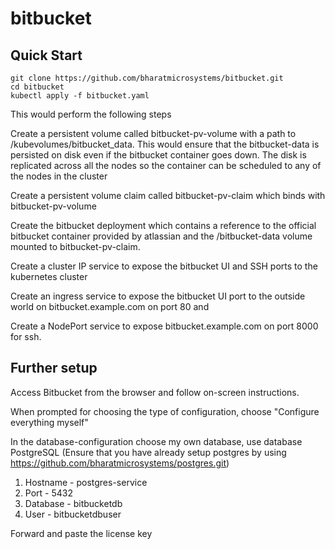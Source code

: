 # bitbucket
## Quick Start
```
git clone https://github.com/bharatmicrosystems/bitbucket.git
cd bitbucket
kubectl apply -f bitbucket.yaml
```

This would perform the following steps

Create a persistent volume called bitbucket-pv-volume with a path to /kubevolumes/bitbucket_data. This would ensure that the bitbucket-data is persisted on disk even if the bitbucket container goes down. The disk is replicated across all the nodes so the container can be scheduled to any of the nodes in the cluster

Create a persistent volume claim called bitbucket-pv-claim which binds with bitbucket-pv-volume

Create the bitbucket deployment which contains a reference to the official bitbucket container provided by atlassian and the /bitbucket-data volume mounted to bitbucket-pv-claim.

Create a cluster IP service to expose the bitbucket UI and SSH ports to the kubernetes cluster

Create an ingress service to expose the bitbucket UI port to the outside world on bitbucket.example.com on port 80 and

Create a NodePort service to expose bitbucket.example.com on port 8000 for ssh.

## Further setup
Access Bitbucket from the browser and follow on-screen instructions.

When prompted for choosing the type of configuration, choose "Configure everything myself"

In the database-configuration choose my own database, use database PostgreSQL (Ensure that you have already setup postgres by using https://github.com/bharatmicrosystems/postgres.git)

1. Hostname - postgres-service
2. Port - 5432
3. Database - bitbucketdb
4. User - bitbucketdbuser

Forward and paste the license key
